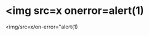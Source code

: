 # &lt;img src=x onerror=alert(1)
<script>alert('test')</script>
&lt;img/src=x/on-error="alert(1)</script>
